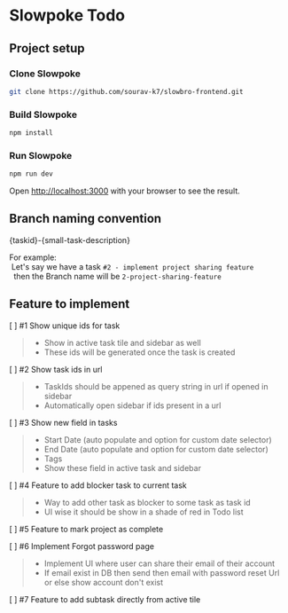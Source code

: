 # Slowpoke Todo
## Project setup

### Clone Slowpoke
```bash
git clone https://github.com/sourav-k7/slowbro-frontend.git
```

### Build Slowpoke
```bash
npm install
```

### Run Slowpoke
```bash
npm run dev
```

Open [http://localhost:3000](http://localhost:3000) with your browser to see the result.

## Branch naming convention
{taskid}-{small-task-description}

For example: <br>
&nbsp;Let's say we have a task `#2 - implement project sharing feature`<br>
&nbsp; then the Branch name will be `2-project-sharing-feature`

## Feature to implement
[ ] #1 Show unique ids for task <br>
> - Show in active task tile and sidebar as well
> - These ids will be generated once the  task is created

[ ] #2 Show task ids in url
> - TaskIds should be appened as query string in url if opened in sidebar
> - Automatically open sidebar if ids present in a url

[ ] #3 Show new field in tasks
> - Start Date (auto populate and option for custom date selector)
> - End Date (auto populate and option for custom date selector)
> - Tags
> - Show these field in active task and sidebar

[ ] #4 Feature to add blocker task to current task
> - Way to add other task as blocker to some task as task id
> - UI wise it should be show in a shade of red in Todo list

[ ] #5 Feature to mark project as complete

[ ] #6 Implement Forgot password page
> - Implement UI where user can share their email of their account
> - If email exist in DB then send then email with password reset Url or else show account don't exist

[ ] #7 Feature to add subtask directly from active tile
